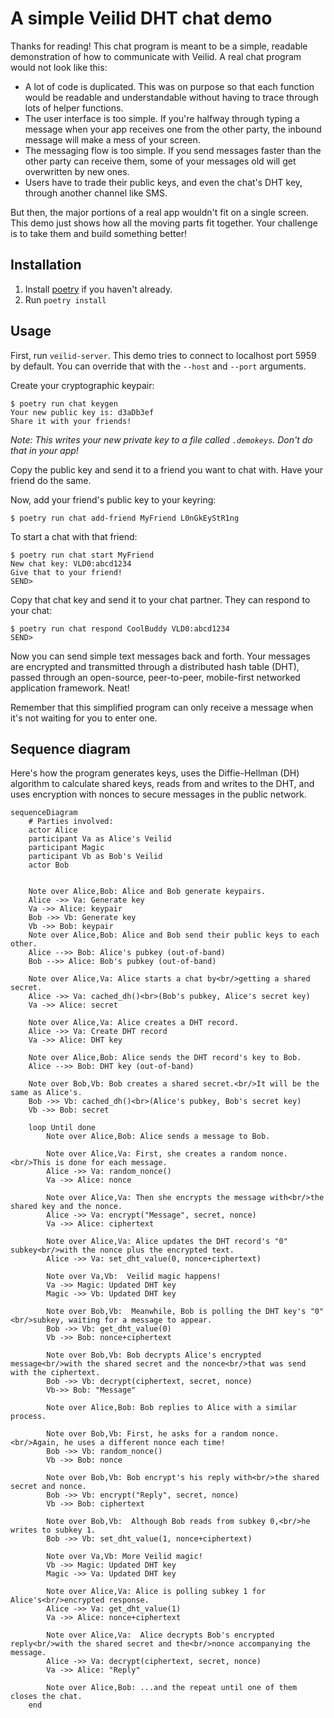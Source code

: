# A simple Veilid DHT chat demo

Thanks for reading! This chat program is meant to be a simple, readable demonstration of how to communicate with Veilid. A real chat program would not look like this:

- A lot of code is duplicated. This was on purpose so that each function would be readable and understandable without having to trace through lots of helper functions.
- The user interface is too simple. If you're halfway through typing a message when your app receives one from the other party, the inbound message will make a mess of your screen.
- The messaging flow is too simple. If you send messages faster than the other party can receive them, some of your messages old will get overwritten by new ones.
- Users have to trade their public keys, and even the chat's DHT key, through another channel like SMS.

But then, the major portions of a real app wouldn't fit on a single screen. This demo just shows how all the moving parts fit together. Your challenge is to take them and build something better!

## Installation

1. Install [poetry](https://python-poetry.org) if you haven't already.
2. Run `poetry install`

## Usage

First, run `veilid-server`. This demo tries to connect to localhost port 5959 by default. You can override that with the `--host` and `--port` arguments.

Create your cryptographic keypair:

```console
$ poetry run chat keygen
Your new public key is: d3aDb3ef
Share it with your friends!
```

_Note: This writes your new private key to a file called `.demokeys`. Don't do that in your app!_

Copy the public key and send it to a friend you want to chat with. Have your friend do the same.

Now, add your friend's public key to your keyring:

```console
$ poetry run chat add-friend MyFriend L0nGkEyStR1ng
```

To start a chat with that friend:

```console
$ poetry run chat start MyFriend
New chat key: VLD0:abcd1234
Give that to your friend!
SEND>
```

Copy that chat key and send it to your chat partner. They can respond to your chat:

```console
$ poetry run chat respond CoolBuddy VLD0:abcd1234
SEND>
```

Now you can send simple text messages back and forth. Your messages are encrypted and transmitted through a distributed hash table (DHT), passed through an open-source, peer-to-peer, mobile-first networked application framework. Neat!

Remember that this simplified program can only receive a message when it's not waiting for you to enter one.

## Sequence diagram

Here's how the program generates keys, uses the Diffie-Hellman (DH) algorithm to calculate shared keys, reads from and writes to the DHT, and uses encryption with nonces to secure messages in the public network.

<!--use:mermaid-->

```mermaid
sequenceDiagram
    # Parties involved:
    actor Alice
    participant Va as Alice's Veilid
    participant Magic
    participant Vb as Bob's Veilid
    actor Bob


    Note over Alice,Bob: Alice and Bob generate keypairs.
    Alice ->> Va: Generate key
    Va ->> Alice: keypair
    Bob ->> Vb: Generate key
    Vb ->> Bob: keypair
    Note over Alice,Bob: Alice and Bob send their public keys to each other.
    Alice -->> Bob: Alice's pubkey (out-of-band)
    Bob -->> Alice: Bob's pubkey (out-of-band)

    Note over Alice,Va: Alice starts a chat by<br/>getting a shared secret.
    Alice ->> Va: cached_dh()<br>(Bob's pubkey, Alice's secret key)
    Va ->> Alice: secret

    Note over Alice,Va: Alice creates a DHT record.
    Alice ->> Va: Create DHT record
    Va ->> Alice: DHT key

    Note over Alice,Bob: Alice sends the DHT record's key to Bob.
    Alice -->> Bob: DHT key (out-of-band)

    Note over Bob,Vb: Bob creates a shared secret.<br/>It will be the same as Alice's.
    Bob ->> Vb: cached_dh()<br>(Alice's pubkey, Bob's secret key)
    Vb ->> Bob: secret

    loop Until done
        Note over Alice,Bob: Alice sends a message to Bob.

        Note over Alice,Va: First, she creates a random nonce.<br/>This is done for each message.
        Alice ->> Va: random_nonce()
        Va ->> Alice: nonce

        Note over Alice,Va: Then she encrypts the message with<br/>the shared key and the nonce.
        Alice ->> Va: encrypt("Message", secret, nonce)
        Va ->> Alice: ciphertext

        Note over Alice,Va: Alice updates the DHT record's "0" subkey<br/>with the nonce plus the encrypted text.
        Alice ->> Va: set_dht_value(0, nonce+ciphertext)

        Note over Va,Vb:  Veilid magic happens!
        Va ->> Magic: Updated DHT key
        Magic ->> Vb: Updated DHT key

        Note over Bob,Vb:  Meanwhile, Bob is polling the DHT key's "0"<br/>subkey, waiting for a message to appear.
        Bob ->> Vb: get_dht_value(0)
        Vb ->> Bob: nonce+ciphertext

        Note over Bob,Vb: Bob decrypts Alice's encrypted message<br/>with the shared secret and the nonce<br/>that was send with the ciphertext.
        Bob ->> Vb: decrypt(ciphertext, secret, nonce)
        Vb->> Bob: "Message"

        Note over Alice,Bob: Bob replies to Alice with a similar process.

        Note over Bob,Vb: First, he asks for a random nonce.<br/>Again, he uses a different nonce each time!
        Bob ->> Vb: random_nonce()
        Vb ->> Bob: nonce

        Note over Bob,Vb: Bob encrypt's his reply with<br/>the shared secret and nonce.
        Bob ->> Vb: encrypt("Reply", secret, nonce)
        Vb ->> Bob: ciphertext

        Note over Bob,Vb:  Although Bob reads from subkey 0,<br/>he writes to subkey 1.
        Bob ->> Vb: set_dht_value(1, nonce+ciphertext)

        Note over Va,Vb: More Veilid magic!
        Vb ->> Magic: Updated DHT key
        Magic ->> Va: Updated DHT key

        Note over Alice,Va: Alice is polling subkey 1 for Alice's<br/>encrypted response.
        Alice ->> Va: get_dht_value(1)
        Va ->> Alice: nonce+ciphertext

        Note over Alice,Va:  Alice decrypts Bob's encrypted reply<br/>with the shared secret and the<br/>nonce accompanying the message.
        Alice ->> Va: decrypt(ciphertext, secret, nonce)
        Va ->> Alice: "Reply"

        Note over Alice,Bob: ...and the repeat until one of them closes the chat.
    end
```
